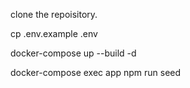 clone the repoisitory.

cp .env.example .env

docker-compose up --build -d

docker-compose exec app npm run seed
